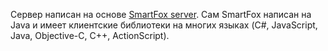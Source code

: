 Сервер написан на основе [SmartFox server](https://www.smartfoxserver.com/). Сам SmartFox написан на Java и имеет клиентские библиотеки на многих языках (C#, JavaScript, Java, Objective-C, C++, ActionScript).